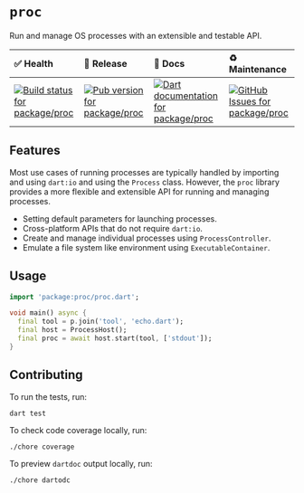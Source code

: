 <!-- #region(PACKAGE_README_HEADER) -->
# `proc`

Run and manage OS processes with an extensible and testable API.

| ✅ Health | 🚀 Release | 📝 Docs | ♻️ Maintenance |
|:----------|:-----------|:--------|:--------------|
| [![Build status for package/proc](https://github.com/matanlurey/pub.lurey.dev/actions/workflows/package_proc.yaml/badge.svg)](https://github.com/matanlurey/pub.lurey.dev/actions/workflows/package_proc.yaml) | [![Pub version for package/proc](https://img.shields.io/pub/v/proc)](https://pub.dev/packages/proc) | [![Dart documentation for package/proc](https://img.shields.io/badge/dartdoc-reference-blue.svg)](https://pub.dev/documentation/proc) | [![GitHub Issues for package/proc](https://img.shields.io/github/issues/matanlurey/pub.lurey.dev/pkg-proc?label=issues)](https://github.com/matanlurey/pub.lurey.dev/issues?q=is%3Aopen+is%3Aissue+label%3Apkg-proc) |
<!-- #endregion -->

## Features

Most use cases of running processes are typically handled by importing and using
`dart:io` and using the `Process` class. However, the `proc` library provides a
more flexible and extensible API for running and managing processes.

- Setting default parameters for launching processes.
- Cross-platform APIs that do not require `dart:io`.
- Create and manage individual processes using `ProcessController`.
- Emulate a file system like environment using `ExecutableContainer`.

## Usage

```dart
import 'package:proc/proc.dart';

void main() async {
  final tool = p.join('tool', 'echo.dart');
  final host = ProcessHost();
  final proc = await host.start(tool, ['stdout']);
}
```

## Contributing

To run the tests, run:

```shell
dart test
```

To check code coverage locally, run:

```shell
./chore coverage
```

To preview `dartdoc` output locally, run:

```shell
./chore dartodc
```

